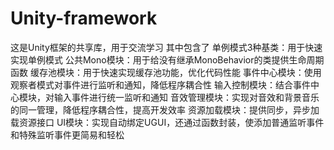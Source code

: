 # Unity-framework
这是Unity框架的共享库，用于交流学习
其中包含了
单例模式3种基类：用于快速实现单例模式
公共Mono模块：用于给没有继承MonoBehavior的类提供生命周期函数
缓存池模块：用于快速实现缓存池功能，优化代码性能
事件中心模块：使用观察者模式对事件进行监听和通知，降低程序耦合性
输入控制模块：结合事件中心模块，对输入事件进行统一监听和通知
音效管理模块：实现对音效和背景音乐的同一管理，降低程序耦合性，提高开发效率
资源加载模块：提供同步，异步加载资源接口
UI模块：实现自动绑定UGUI，还通过函数封装，使添加普通监听事件和特殊监听事件更简易和轻松
